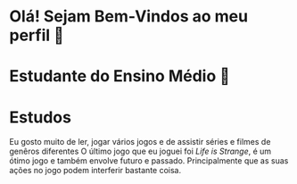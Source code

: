  # Olá! Sejam Bem-Vindos ao meu perfil 👾
 # Estudante do Ensino Médio 🌼
 # Estudos
 Eu gosto muito de ler, jogar vários jogos e de assistir séries e filmes de genêros diferentes
 O último jogo que eu joguei foi *Life is Strange*, é um ótimo jogo e também envolve futuro e passado. Principalmente que as suas ações no jogo podem interferir bastante coisa.
 
 
